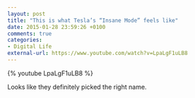 ```yaml
---
layout: post
title: "This is what Tesla’s “Insane Mode” feels like"
date: 2015-01-28 23:59:26 +0100
comments: true
categories: 
- Digital Life
external-url: https://www.youtube.com/watch?v=LpaLgF1uLB8
---
```


{% youtube LpaLgF1uLB8 %}

Looks like they definitely picked the right name.